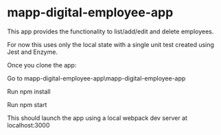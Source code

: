 # mapp-digital-employee-app
This app provides the functionality to list/add/edit and delete employees.

For now this uses only the local state with a single unit test created using Jest and Enzyme.

Once you clone the app: 

Go to mapp-digital-employee-app\mapp-digital-employee-app

Run npm install

Run npm start

This should launch the app using a local webpack dev server at localhost:3000